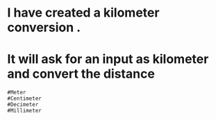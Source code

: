# I have created a kilometer conversion .
# It will ask for an input as kilometer and convert the distance 
	#Meter
	#Centimeter
	#Decimeter
	#Millimeter 
